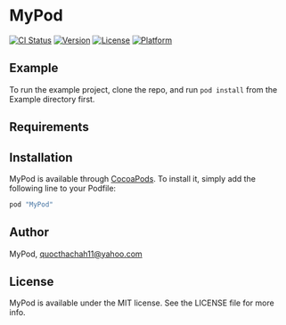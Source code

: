 # MyPod

[![CI Status](http://img.shields.io/travis/MyPod/MyPod.svg?style=flat)](https://travis-ci.org/MyPod/MyPod)
[![Version](https://img.shields.io/cocoapods/v/MyPod.svg?style=flat)](http://cocoapods.org/pods/MyPod)
[![License](https://img.shields.io/cocoapods/l/MyPod.svg?style=flat)](http://cocoapods.org/pods/MyPod)
[![Platform](https://img.shields.io/cocoapods/p/MyPod.svg?style=flat)](http://cocoapods.org/pods/MyPod)

## Example

To run the example project, clone the repo, and run `pod install` from the Example directory first.

## Requirements

## Installation

MyPod is available through [CocoaPods](http://cocoapods.org). To install
it, simply add the following line to your Podfile:

```ruby
pod "MyPod"
```

## Author

MyPod, quocthachah11@yahoo.com

## License

MyPod is available under the MIT license. See the LICENSE file for more info.
